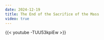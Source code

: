 ```yaml
---
date: 2024-12-19
title: The End of the Sacrifice of the Mass
video: true
---
```



{{< youtube -TUU53kpiEw >}}
